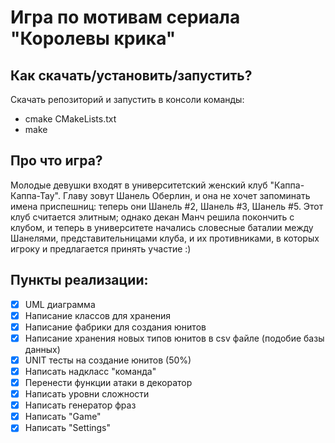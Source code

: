 ﻿# Игра по мотивам сериала "Королевы крика"

## Как скачать/установить/запустить?

Скачать репозиторий и запустить в консоли команды:
- cmake CMakeLists.txt
- make

## Про что игра?

Молодые девушки входят в университетский женский клуб "Каппа-Каппа-Тау". Главу зовут Шанель Оберлин, и она не хочет запоминать имена приспешниц: теперь они Шанель #2, Шанель #3, Шанель #5. Этот клуб считается элитным; однако декан Манч решила покончить с клубом, и теперь в университете начались словесные баталии между Шанелями, представительницами клуба, и их противниками, в которых игроку и предлагается принять участие :)

## Пункты реализации:

- [x] UML диаграмма
- [x] Написание классов для хранения
- [x] Написание фабрики для создания юнитов
- [x] Написание хранения новых типов юнитов в csv файле (подобие базы данных)
- [x] UNIT тесты на создание юнитов (50%)
- [x] Написать надкласс "команда"
- [x] Перенести функции атаки в декоратор
- [x] Написать уровни сложности
- [x] Написать генератор фраз
- [x] Написать "Game"
- [x] Написать "Settings"

